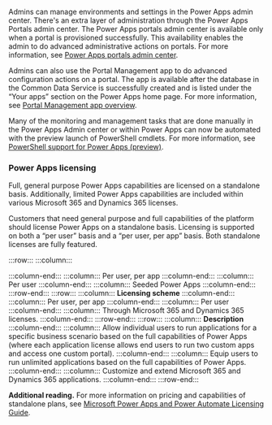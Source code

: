 Admins can manage environments and settings in the Power Apps admin center. There's an extra layer of administration through the Power Apps Portals admin center. The Power Apps portals admin center is available only when a portal is provisioned successfully. This availability enables the admin to do advanced administrative actions on portals. For more information, see [Power Apps portals admin center](https://docs.microsoft.com/powerapps/maker/portals/admin/admin-overview?azure-portal=true).

Admins can also use the Portal Management app to do advanced configuration actions on a portal. The app is available after the database in the Common Data Service is successfully created and is listed under the “Your apps” section on the Power Apps home page. For more information, see [Portal Management app overview](https://docs.microsoft.com/powerapps/maker/portals/configure/configure-portal?azure-portal=true).

Many of the monitoring and management tasks that are done manually in the Power Apps Admin center or within Power Apps can now be automated with the preview launch of PowerShell cmdlets. For more information, see [PowerShell support for Power Apps (preview)](https://docs.microsoft.com/power-platform/admin/powerapps-powershell?azure-portal=true).

### Power Apps licensing

Full, general purpose Power Apps capabilities are licensed on a standalone basis. Additionally, limited Power Apps capabilities are included within various Microsoft 365 and Dynamics 365 licenses.

Customers that need general purpose and full capabilities of the platform should license Power Apps on a standalone basis. Licensing is supported on both a “per user” basis and a “per user, per app” basis. Both standalone licenses are fully featured.

:::row:::
  :::column:::
    
  :::column-end:::
  :::column:::
    Per user, per app
  :::column-end:::
  :::column:::
    Per user
  :::column-end:::
  :::column:::
    Seeded Power Apps
  :::column-end:::
:::row-end:::
:::row:::
  :::column:::
    **Licensing scheme**
  :::column-end:::
  :::column:::
    Per user, per app
  :::column-end:::
  :::column:::
    Per user
  :::column-end:::
  :::column:::
    Through Microsoft 365 and Dynamics 365 licenses.
  :::column-end:::
:::row-end:::
:::row:::
  :::column:::
    **Description**
  :::column-end:::
  :::column:::
    Allow individual users to run applications for a specific business scenario based on the full capabilities of Power Apps (where each application license allows end users to run two custom apps and access one custom portal).
  :::column-end:::
  :::column:::
    Equip users to run unlimited applications based on the full capabilities of Power Apps.
  :::column-end:::
  :::column:::
    Customize and extend Microsoft 365 and Dynamics 365 applications.
  :::column-end:::
:::row-end:::


**Additional reading.** For more information on pricing and capabilities of standalone plans, see [Microsoft Power Apps and Power Automate Licensing Guide](https://go.microsoft.com/fwlink/?linkid=2085130?azure-portal=true).
